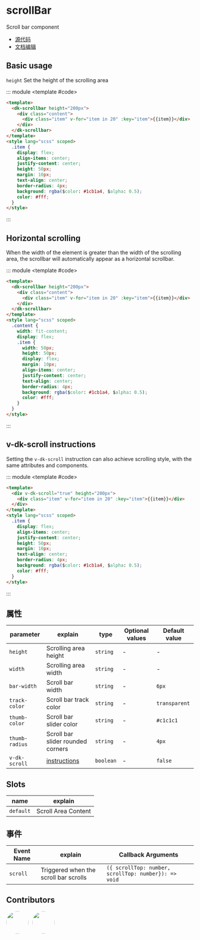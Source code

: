# scrollBar

Scroll bar component

- [源代码](https://github.com/dk-plus-ui/dk-plus-ui/tree/master/packages/components/dkscrollbar)
- [文档编辑](https://github.com/dk-plus-ui/dk-plus-ui/blob/master/docs/components/scrollBar.md)

## <a id='Basic usage'>Basic usage</a>

`height` Set the height of the scrolling area

::: module
<template #code>
<ScrollBarComp class='docs-scrollbar' height="200px"></ScrollBarComp>
</template>

```html
<template>
  <dk-scrollbar height="200px">
    <div class="content">
      <div class="item" v-for="item in 20" :key="item">{{item}}</div>
    </div>
  </dk-scrollbar>
</template>
<style lang="scss" scoped>
  .item {
    display: flex;
    align-items: center;
    justify-content: center;
    height: 50px;
    margin: 10px;
    text-align: center;
    border-radius: 4px;
    background: rgba($color: #1cb1a4, $alpha: 0.5);
    color: #fff;
  }
</style>
```

:::

## <a id='Horizontal scrolling'>Horizontal scrolling</a>

When the width of the element is greater than the width of the scrolling area, the scrollbar will automatically appear as a horizontal scrollbar.

::: module
<template #code>
<ScrollBarComp class='docs-scrollbar' transverse='true' height="80px"></ScrollBarComp>
</template>

```html
<template>
  <dk-scrollbar height="200px">
    <div class="content">
      <div class="item" v-for="item in 20" :key="item">{{item}}</div>
    </div>
  </dk-scrollbar>
</template>
<style lang="scss" scoped>
  .content {
    width: fit-content;
    display: flex;
    .item {
      width: 50px;
      height: 50px;
      display: flex;
      margin: 10px;
      align-items: center;
      justify-content: center;
      text-align: center;
      border-radius: 4px;
      background: rgba($color: #1cb1a4, $alpha: 0.5);
      color: #fff;
    }
  }
</style>
```

:::

## <a id='v-dk-scroll'>v-dk-scroll instructions</a>

Setting the `v-dk-scroll` instruction can also achieve scrolling style, with the same attributes and components.

::: module
<template #code>
<ScrollBarComp class='docs-scrollbar' height="200px"></ScrollBarComp>
</template>

```html
<template>
  <div v-dk-scroll="true" height="200px">
    <div class="item" v-for="item in 20" :key="item">{{item}}</div>
  </div>
</template>
<style lang="scss" scoped>
  .item {
    display: flex;
    align-items: center;
    justify-content: center;
    height: 50px;
    margin: 10px;
    text-align: center;
    border-radius: 4px;
    background: rgba($color: #1cb1a4, $alpha: 0.5);
    color: #fff;
  }
</style>
```

:::

## <a id='属性'>属性</a>

| parameter      | explain                           | type      | Optional values | Default value |
| -------------- | --------------------------------- | --------- | --------------- | ------------- |
| `height`       | Scrolling area height             | `string`  | -               | -             |
| `width`        | Scrolling area width              | `string`  | -               | -             |
| `bar-width`    | Scroll bar width                  | `string`  | -               | `6px`         |
| `track-color`  | Scroll bar track color            | `string`  | -               | `transparent` |
| `thumb-color`  | Scroll bar slider color           | `string`  | -               | `#c1c1c1`     |
| `thumb-radius` | Scroll bar slider rounded corners | `string`  | -               | `4px`         |
| `v-dk-scroll`  | [instructions](#v-dk-scroll)      | `boolean` | -               | `false`       |

## <a id='Slots'>Slots</a>

| name      | explain             |
| --------- | ------------------- |
| `default` | Scroll Area Content |

## <a id='事件'>事件</a>

| Event Name | explain                               | Callback Arguments                                   |
| ---------- | ------------------------------------- | ---------------------------------------------------- |
| `scroll`   | Triggered when the scroll bar scrolls | `({ scrollTop: number, scrollTop: number}): => void` |

## <a id='Contributors'>Contributors</a>

<div style='display: flex;'>
  <a href="https://github.com/dk-plus-ui" target="_blank" style='margin-right:10px;'>
    <img style='width:60px;height:60px;border-radius: 50%;' src="https://avatars.githubusercontent.com/u/88755587?v=4" />
  </a>
  <a href="https://github.com/dk-plus-ui" target="_blank">
    <img style='width:60px;height:60px;border-radius: 50%;' src="https://avatars.githubusercontent.com/u/117073291?s=64&v=4"/>
  </a>
</div>

<script lang='ts' setup>
  import ScrollBarComp from './vueDome/scrollbar/index.vue';
</script>
